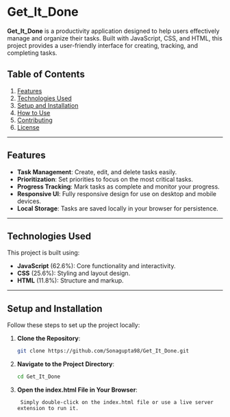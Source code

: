 # Get_It_Done

**Get_It_Done** is a productivity application designed to help users effectively manage and organize their tasks. Built with JavaScript, CSS, and HTML, this project provides a user-friendly interface for creating, tracking, and completing tasks.

## Table of Contents
1. [Features](#features)
2. [Technologies Used](#technologies-used)
3. [Setup and Installation](#setup-and-installation)
4. [How to Use](#how-to-use)
5. [Contributing](#contributing)
6. [License](#license)

---

## Features

- **Task Management**: Create, edit, and delete tasks easily.
- **Prioritization**: Set priorities to focus on the most critical tasks.
- **Progress Tracking**: Mark tasks as complete and monitor your progress.
- **Responsive UI**: Fully responsive design for use on desktop and mobile devices.
- **Local Storage**: Tasks are saved locally in your browser for persistence.

---

## Technologies Used

This project is built using:

- **JavaScript** (62.6%): Core functionality and interactivity.
- **CSS** (25.6%): Styling and layout design.
- **HTML** (11.8%): Structure and markup.

---

## Setup and Installation

Follow these steps to set up the project locally:

1. **Clone the Repository**:
   ```bash
   git clone https://github.com/Sonagupta98/Get_It_Done.git

2. **Navigate to the Project Directory**:
   ```bash
   cd Get_It_Done

3. **Open the index.html File in Your Browser**:
   ```
    Simply double-click on the index.html file or use a live server extension to run it.
